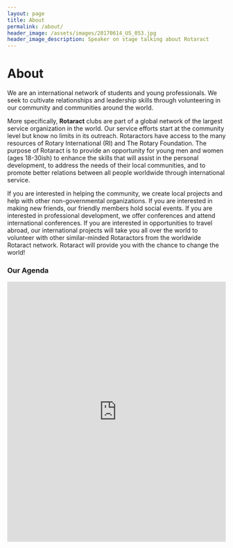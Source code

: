 ```yaml
---
layout: page
title: About
permalink: /about/
header_image: /assets/images/20170614_US_053.jpg
header_image_description: Speaker on stage talking about Rotaract
---
```


# About

We are an international network of students and young professionals. We seek to cultivate relationships and leadership skills through volunteering in our community and communities around the world.

More specifically, **Rotaract** clubs are part of a global network of the largest service organization in the world. Our service efforts start at the community level but know no limits in its outreach. Rotaractors have access to the many resources of Rotary International (RI) and The Rotary Foundation. The purpose of Rotaract is to provide an opportunity for young men and women (ages 18-30ish) to enhance the skills that will assist in the personal development, to address the needs of their local communities, and to promote better relations between all people worldwide through international service.

If you are interested in helping the community, we create local projects and help with other non-governmental organizations. If you are interested in making new friends, our friendly members hold social events. If you are interested in professional development, we offer conferences and attend international conferences. If you are interested in opportunities to travel abroad, our international projects will take you all over the world to volunteer with other similar-minded Rotaractors from the worldwide Rotaract network. Rotaract will provide you with the chance to change the world!


### Our Agenda

<iframe style="border-width: 0;" src="https://www.google.com/calendar/embed?showCalendars=0&amp;showTitle=0&amp;showNav=0&amp;showPrint=0&amp;showTabs=0&amp;height=600&amp;wkst=1&amp;bgcolor=%23FFFFFF&amp;src=info%40burnabyrotaract.org&amp;color=%232F6309&amp;color=%23711616&amp;src=rotaract.vancouver%40gmail.com&amp;color=%232952A3&amp;src=drr%40rotaract5040.org&amp;color=%23060D5E&amp;&amp;src=richmondrotaract%40gmail.com&amp;color=%23875509&amp; src=rotaractprincegeorge%40gmail.com&amp;color=%32CD32&amp;
src=vancouveryoungprofessionals%40gmail.com&amp;color=%FF0000&amp;
src=northshorerotaract%40gmail.com&amp;color=%FF8C00&amp;
src=rotaract.nw%40gmail.com&amp;color=%9932CC&amp;
src=rotaractyaletown%40gmail.com&amp;color=%FFD700&amp;
ctz=America%2FVancouver" scrolling="no" width="100%" height="600" frameborder="0"></iframe>


